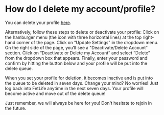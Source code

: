 # How do I delete my account/profile?

You can delete your profile [here](https://fetlife.com/deactivate?type=permanently%20delete). 

Alternatively, follow these steps to delete or deactivate your profile:
Click on the hamburger menu (the icon with three horizontal lines) at the top right-hand corner of the page.
Click on “Update Settings" in the dropdown menu.
On the right side of the page, you'll see a "Deactivate/Delete Account” section.
Click on “Deactivate or Delete my Account” and select “Delete” from the dropdown box that appears.
Finally, enter your password and confirm by hitting the button below and your profile will be put into the delete queue.

When you set your profile for deletion, it becomes inactive and is put into the queue to be deleted in seven days. Change your mind? No worries! Just log back into FetLife anytime in the next seven days. Your profile will become active and move out of the delete queue!

Just remember, we will always be here for you! Don't hesitate to rejoin in the future.

